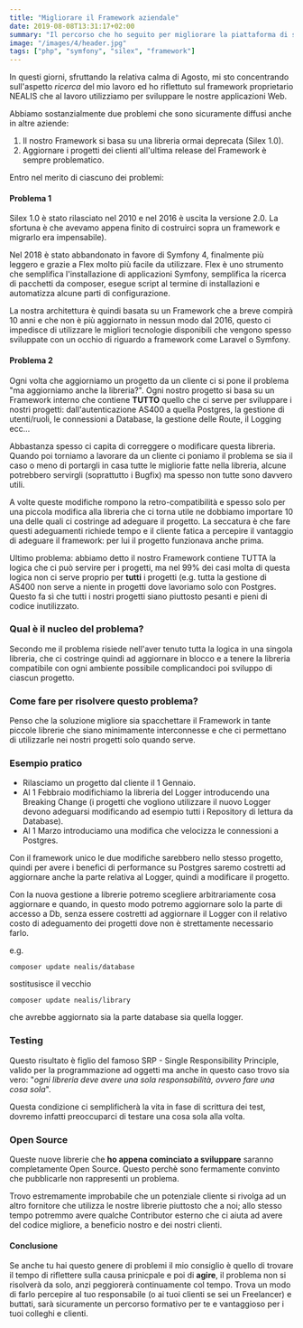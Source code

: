 ```yaml
---
title: "Migliorare il Framework aziendale"
date: 2019-08-08T13:31:17+02:00
summary: "Il percorso che ho seguito per migliorare la piattaforma di sviluppo che uso al lavoro"
image: "/images/4/header.jpg"
tags: ["php", "symfony", "silex", "framework"]
---
```


In questi giorni, sfruttando la relativa calma di Agosto, mi sto concentrando sull'aspetto *ricerca* del mio lavoro ed ho riflettuto sul framework proprietario NEALIS che al lavoro utilizziamo per sviluppare le nostre applicazioni Web.

Abbiamo sostanzialmente due problemi che sono sicuramente diffusi anche in altre aziende:

1. Il nostro Framework si basa su una libreria ormai deprecata (Silex 1.0).
2. Aggiornare i progetti dei clienti all'ultima release del Framework è sempre problematico.

Entro nel merito di ciascuno dei problemi:

#### Problema 1
Silex 1.0 è stato rilasciato nel 2010 e nel 2016 è uscita la versione 2.0. La sfortuna è che avevamo appena finito di costruirci sopra un framework e migrarlo era impensabile).

Nel 2018 è stato abbandonato in favore di Symfony 4, finalmente più leggero e grazie a Flex molto più facile da utilizzare.
Flex è uno strumento che semplifica l'installazione di applicazioni Symfony, semplifica la ricerca di pacchetti da composer, esegue script al termine di installazioni e automatizza alcune parti di configurazione.

La nostra architettura è quindi basata su un Framework che a breve compirà 10 anni e che non è più aggiornato in nessun modo dal 2016, questo ci impedisce di utilizzare le migliori tecnologie disponibili che vengono spesso sviluppate con un occhio di riguardo a framework come Laravel o Symfony.


#### Problema 2
Ogni volta che aggiorniamo un progetto da un cliente ci si pone il problema "ma aggiorniamo anche la libreria?".
Ogni nostro progetto si basa su un Framework interno che contiene **TUTTO** quello che ci serve per sviluppare i nostri progetti: dall'autenticazione AS400 a quella Postgres, la gestione di utenti/ruoli, le connessioni a Database, la gestione delle Route, il Logging ecc...

Abbastanza spesso ci capita di correggere o modificare questa libreria.
Quando poi torniamo a lavorare da un cliente ci poniamo il problema se sia il caso o meno di portargli in casa tutte le migliorie fatte nella libreria, alcune potrebbero servirgli (soprattutto i Bugfix) ma spesso non tutte sono davvero utili.

A volte queste modifiche rompono la retro-compatibilità e spesso solo per una piccola modifica alla libreria che ci torna utile ne dobbiamo importare 10 una delle quali ci costringe ad adeguare il progetto.
La seccatura è che fare questi adeguamenti richiede tempo e il cliente fatica a percepire il vantaggio di adeguare il framework: per lui il progetto funzionava anche prima.

Ultimo problema: abbiamo detto il nostro Framework contiene TUTTA la logica che ci può servire per i progetti, ma nel 99% dei casi molta di questa logica non ci serve proprio per **tutti** i progetti (e.g. tutta la gestione di AS400 non serve a niente in progetti dove lavoriamo solo con Postgres.
Questo fa sì che tutti i nostri progetti siano piuttosto pesanti e pieni di codice inutilizzato.

### Qual è il nucleo del problema?
Secondo me il problema risiede nell'aver tenuto tutta la logica in una singola libreria, che ci costringe quindi ad aggiornare in blocco e a tenere la libreria compatibile con ogni ambiente possibile complicandoci poi sviluppo di ciascun progetto.


### Come fare per risolvere questo problema?
Penso che la soluzione migliore sia spacchettare il Framework in tante piccole librerie che siano minimamente interconnesse e che ci permettano di utilizzarle nei nostri progetti solo quando serve.


### Esempio pratico

- Rilasciamo un progetto dal cliente il 1 Gennaio.
- Al 1 Febbraio modifichiamo la libreria del Logger introducendo una Breaking Change (i progetti che vogliono utilizzare il nuovo Logger devono adeguarsi modificando ad esempio tutti i Repository di lettura da Database).
- Al 1 Marzo introduciamo una modifica che velocizza le connessioni a Postgres.

Con il framework unico le due modifiche sarebbero nello stesso progetto, quindi per avere i benefici di performance su Postgres saremo costretti ad aggiornare anche la parte relativa al Logger, quindi a modificare il progetto.

Con la nuova gestione a librerie potremo scegliere arbitrariamente cosa aggiornare e quando, in questo modo potremo aggiornare solo la parte di accesso a Db, senza essere costretti ad aggiornare il Logger con il relativo costo di adeguamento dei progetti dove non è strettamente necessario farlo.

e.g.
```
composer update nealis/database
```
sostitusisce il vecchio
```
composer update nealis/library
```
che avrebbe aggiornato sia la parte database sia quella logger.

### Testing
Questo risultato è figlio del famoso SRP - Single Responsibility Principle, valido per la programmazione ad oggetti ma anche in questo caso trovo sia vero: "*ogni libreria deve avere una sola responsabilità, ovvero fare una cosa sola*".

Questa condizione ci semplificherà la vita in fase di scrittura dei test, dovremo infatti preoccuparci di testare una cosa sola alla volta.


### Open Source
Queste nuove librerie che **ho appena cominciato a sviluppare** saranno completamente Open Source. Questo perchè sono fermamente convinto che pubblicarle non rappresenti un problema. 

Trovo estremamente improbabile che un potenziale cliente si rivolga ad un altro fornitore che utilizza le nostre librerie piuttosto che a noi; allo stesso tempo potremmo avere qualche Contributor esterno che ci aiuta ad avere del codice migliore, a beneficio nostro e dei nostri clienti.


#### Conclusione
Se anche tu hai questo genere di problemi il mio consiglio è quello di trovare il tempo di riflettere sulla causa prinicpale e poi di **agire**, il problema non si risolverà da solo, anzi peggiorerà continuamente col tempo. Trova un modo di farlo percepire al tuo responsabile (o ai tuoi clienti se sei un Freelancer) e buttati, sarà sicuramente un percorso formativo per te e vantaggioso per i tuoi colleghi e clienti.
